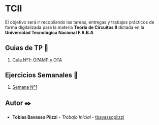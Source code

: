 # TCII

El objetivo será ir recopilando las tareas, entregas y trabajos prácticos de forma digitalizada para la materia __**Teoría de Circuitos II**__ dictada en la __**Universidad Tecnológica Nacional F.R.B.A**__

## Guias de TP 🧠
1. [Guìa Nº1- OPAMP y OTA](https://gitlab.frba.utn.edu.ar/tbavassopiizzi/tcii/-/tree/master/GuiaTP/TP1)


## Ejercicios Semanales 🚀
1. [Semana Nº1](https://nbviewer.jupyter.org/urls/gitlab.frba.utn.edu.ar/tbavassopiizzi/tcii/-/raw/master/Tareas-Semanales/TrabajoSemanal1/TrabajoSemanal1.ipynb)



## Autor ✒️
* **Tobias Bavasso Piizzi** - *Trabajo Inicial* - [tbavassopiizzi](https://gitlab.frba.utn.edu.ar/tbavassopiizzi)
